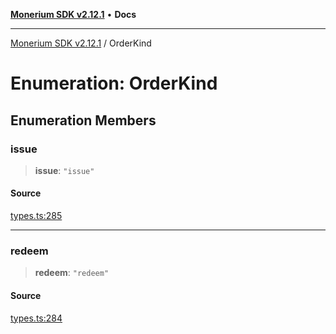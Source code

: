 [**Monerium SDK v2.12.1**](../README.md) • **Docs**

---

[Monerium SDK v2.12.1](../README.md) / OrderKind

# Enumeration: OrderKind

## Enumeration Members

### issue

> **issue**: `"issue"`

#### Source

[types.ts:285](https://github.com/monerium/js-monorepo/blob/63219fde0f935acb35ce19f47571455bbfc0ffa7/packages/sdk/src/types.ts#L285)

---

### redeem

> **redeem**: `"redeem"`

#### Source

[types.ts:284](https://github.com/monerium/js-monorepo/blob/63219fde0f935acb35ce19f47571455bbfc0ffa7/packages/sdk/src/types.ts#L284)
